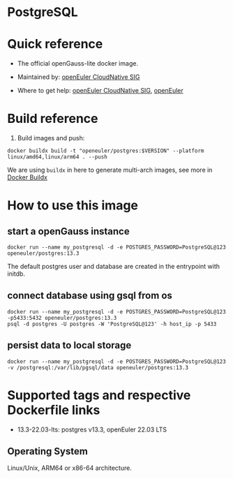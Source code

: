 # PostgreSQL

# Quick reference

- The official openGauss-lite docker image.

- Maintained by: [openEuler CloudNative SIG](https://gitee.com/openeuler/cloudnative)

- Where to get help: [openEuler CloudNative SIG](https://gitee.com/openeuler/cloudnative), [openEuler](https://gitee.com/openeuler/community)

# Build reference

1. Build images and push:
```shell
docker buildx build -t "openeuler/postgres:$VERSION" --platform linux/amd64,linux/arm64 . --push
```

We are using `buildx` in here to generate multi-arch images, see more in [Docker Buildx](https://docs.docker.com/buildx/working-with-buildx/)

# How to use this image
## start a openGauss instance
```shell
docker run --name my_postgresql -d -e POSTGRES_PASSWORD=PostgreSQL@123 openeuler/postgres:13.3
```
The default postgres user and database are created in the entrypoint with initdb.

## connect database using gsql from os
```shell
docker run --name my_postgresql -d -e POSTGRES_PASSWORD=PostgreSQL@123 -p5433:5432 openeuler/postgres:13.3
psql -d postgres -U postgres -W 'PostgreSQL@123' -h host_ip -p 5433
```

## persist data to local storage
```shell
docker run --name my_postgresql -d -e POSTGRES_PASSWORD=PostgreSQL@123 -v /postgresql:/var/lib/pgsql/data openeuler/postgres:13.3
```

# Supported tags and respective Dockerfile links

- 13.3-22.03-lts: postgres v13.3, openEuler 22.03 LTS

## Operating System
Linux/Unix, ARM64 or x86-64 architecture.
